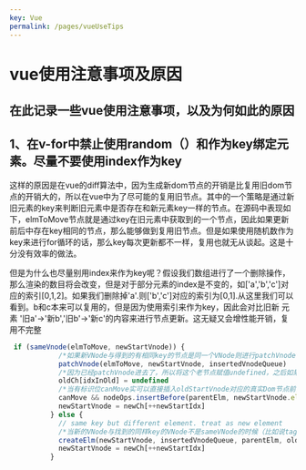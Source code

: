 ```yaml
---
key: Vue
permalink: /pages/vueUseTips
---
```

# vue使用注意事项及原因

## 在此记录一些vue使用注意事项，以及为何如此的原因
## 1、在v-for中禁止使用random（）和作为key绑定元素。尽量不要使用index作为key

​    这样的原因是在vue的diff算法中，因为生成新dom节点的开销是比复用旧dom节点的开销大的，所以在vue中为了尽可能的复用旧节点。其中的一个策略是通过新旧元素的key来判断旧元素中是否存在和新元素key一样的节点。在源码中表现如下，elmToMove节点就是通过key在旧元素中获取到的一个节点，因此如果更新前后中存在key相同的节点，那么能够做到复用旧节点。但是如果使用随机数作为key来进行for循环的话，那么key每次更新都不一样，复用也就无从谈起。这是十分没有效率的做法。

​    但是为什么也尽量别用index来作为key呢？假设我们数组进行了一个删除操作，那么渲染的数目将会改变，但是对于部分元素的index是不变的，如['a','b','c']对应的索引[0,1,2]。如果我们删除掉'a'.则['b','c']对应的索引为[0,1].从这里我们可以看到。b和c本来可以复用的，但是因为使用索引来作为key，因此会对比旧新 元素 '旧a'->'新b','旧b'->'新c'的内容来进行节点更新。这无疑又会增性能开销，复用不完整

```js
 if (sameVnode(elmToMove, newStartVnode)) {
            /*如果新VNode与得到的有相同key的节点是同一个VNode则进行patchVnode*/
            patchVnode(elmToMove, newStartVnode, insertedVnodeQueue)
            /*因为已经patchVnode进去了，所以将这个老节点赋值undefined，之后如果还有新节点与该节点key相同可以检测出来提示已有重复的key*/
            oldCh[idxInOld] = undefined
            /*当有标识位canMove实可以直接插入oldStartVnode对应的真实Dom节点前面*/
            canMove && nodeOps.insertBefore(parentElm, newStartVnode.elm, oldStartVnode.elm)
            newStartVnode = newCh[++newStartIdx]
          } else {
            // same key but different element. treat as new element
            /*当新的VNode与找到的同样key的VNode不是sameVNode的时候（比如说tag不一样或者是有不一样type的input标签），创建一个新的节点*/
            createElm(newStartVnode, insertedVnodeQueue, parentElm, oldStartVnode.elm)
            newStartVnode = newCh[++newStartIdx]
          }
```

